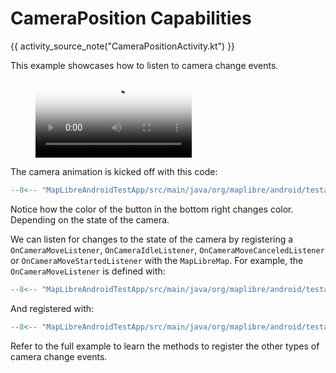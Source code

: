 # CameraPosition Capabilities

{{ activity_source_note("CameraPositionActivity.kt") }}

This example showcases how to listen to camera change events.

<figure markdown="span">
  <video controls width="250" poster="https://dwxvn1oqw6mkc.cloudfront.net/android-documentation-resources/cameraposition_thumbnail.jpg">
    <source src="https://dwxvn1oqw6mkc.cloudfront.net/android-documentation-resources/cameraposition.mp4" />
  </video>
</figure>

The camera animation is kicked off with this code:

```kotlin
--8<-- "MapLibreAndroidTestApp/src/main/java/org/maplibre/android/testapp/activity/camera/CameraPositionActivity.kt:cameraPosition"
```

Notice how the color of the button in the bottom right changes color. Depending on the state of the camera.

We can listen for changes to the state of the camera by registering a `OnCameraMoveListener`, `OnCameraIdleListener`, `OnCameraMoveCanceledListener` or `OnCameraMoveStartedListener` with the `MapLibreMap`. For example, the `OnCameraMoveListener` is defined with:

```kotlin
--8<-- "MapLibreAndroidTestApp/src/main/java/org/maplibre/android/testapp/activity/camera/CameraPositionActivity.kt:moveListener"
```

And registered with:

```kotlin
--8<-- "MapLibreAndroidTestApp/src/main/java/org/maplibre/android/testapp/activity/camera/CameraPositionActivity.kt:addOnCameraMoveListener"
```

Refer to the full example to learn the methods to register the other types of camera change events.
